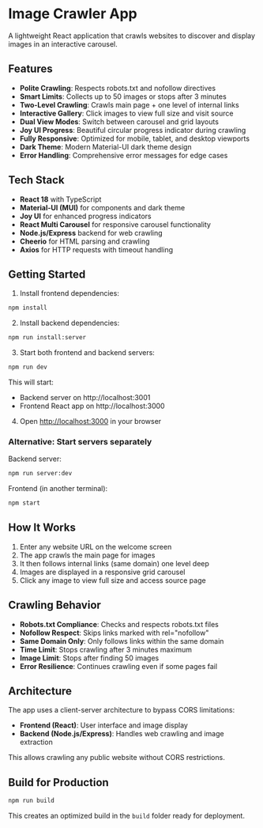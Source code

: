 # Image Crawler App

A lightweight React application that crawls websites to discover and display images in an interactive carousel.

## Features

- **Polite Crawling**: Respects robots.txt and nofollow directives
- **Smart Limits**: Collects up to 50 images or stops after 3 minutes
- **Two-Level Crawling**: Crawls main page + one level of internal links
- **Interactive Gallery**: Click images to view full size and visit source
- **Dual View Modes**: Switch between carousel and grid layouts
- **Joy UI Progress**: Beautiful circular progress indicator during crawling
- **Fully Responsive**: Optimized for mobile, tablet, and desktop viewports
- **Dark Theme**: Modern Material-UI dark theme design
- **Error Handling**: Comprehensive error messages for edge cases

## Tech Stack

- **React 18** with TypeScript
- **Material-UI (MUI)** for components and dark theme
- **Joy UI** for enhanced progress indicators
- **React Multi Carousel** for responsive carousel functionality
- **Node.js/Express** backend for web crawling
- **Cheerio** for HTML parsing and crawling
- **Axios** for HTTP requests with timeout handling

## Getting Started

1. Install frontend dependencies:
```bash
npm install
```

2. Install backend dependencies:
```bash
npm run install:server
```

3. Start both frontend and backend servers:
```bash
npm run dev
```

This will start:
- Backend server on http://localhost:3001
- Frontend React app on http://localhost:3000

4. Open [http://localhost:3000](http://localhost:3000) in your browser

### Alternative: Start servers separately

Backend server:
```bash
npm run server:dev
```

Frontend (in another terminal):
```bash
npm start
```

## How It Works

1. Enter any website URL on the welcome screen
2. The app crawls the main page for images
3. It then follows internal links (same domain) one level deep
4. Images are displayed in a responsive grid carousel
5. Click any image to view full size and access source page

## Crawling Behavior

- **Robots.txt Compliance**: Checks and respects robots.txt files
- **Nofollow Respect**: Skips links marked with rel="nofollow"
- **Same Domain Only**: Only follows links within the same domain
- **Time Limit**: Stops crawling after 3 minutes maximum
- **Image Limit**: Stops after finding 50 images
- **Error Resilience**: Continues crawling even if some pages fail

## Architecture

The app uses a client-server architecture to bypass CORS limitations:

- **Frontend (React)**: User interface and image display
- **Backend (Node.js/Express)**: Handles web crawling and image extraction

This allows crawling any public website without CORS restrictions.

## Build for Production

```bash
npm run build
```

This creates an optimized build in the `build` folder ready for deployment.